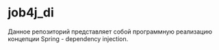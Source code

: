 # job4j_di

Данное репозиторий представляет собой программную реализацию концепции Spring - dependency injection.
                                                                            
                                             